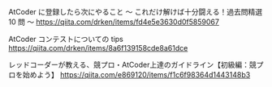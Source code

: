 
AtCoder に登録したら次にやること ～ これだけ解けば十分闘える！過去問精選 10 問 ～
https://qiita.com/drken/items/fd4e5e3630d0f5859067

AtCoder コンテストについての tips
https://qiita.com/drken/items/8a6f139158cde8a61dce

レッドコーダーが教える、競プロ・AtCoder上達のガイドライン【初級編：競プロを始めよう】
https://qiita.com/e869120/items/f1c6f98364d1443148b3
